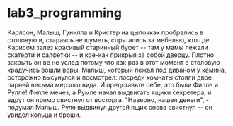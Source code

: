 # lab3_programming 
Карлсон, Малыш, Гунилла и Кристер на цыпочках пробрались в столовую и, стараясь не шуметь, спрятались за мебелью, кто где. Карисом залез красивый старинный буфет -- там у мамы лежали скатерти и салфетки -- и кое-как прикрыя за собой дверцу. Плотно закрыть он ве не услед потому что как раз в этот момент в столовую крадучись вошли воры. Малыш, который лежал под диваном у камина, осторожно высунулся и посмотрел: посреди комнаты стояли двое парней весьма мерзого вида. И представьте себе, это были Филле и Рулле! Филле мечез, а Румле начал выдвигать ящики секретера, и вдрут он прямо свистнул от восторга. "Наверно, нашел деньги", - подумал Малыш. Руле выдвинул другой ящих снова свистнул -- он увидел кольца и броши.
